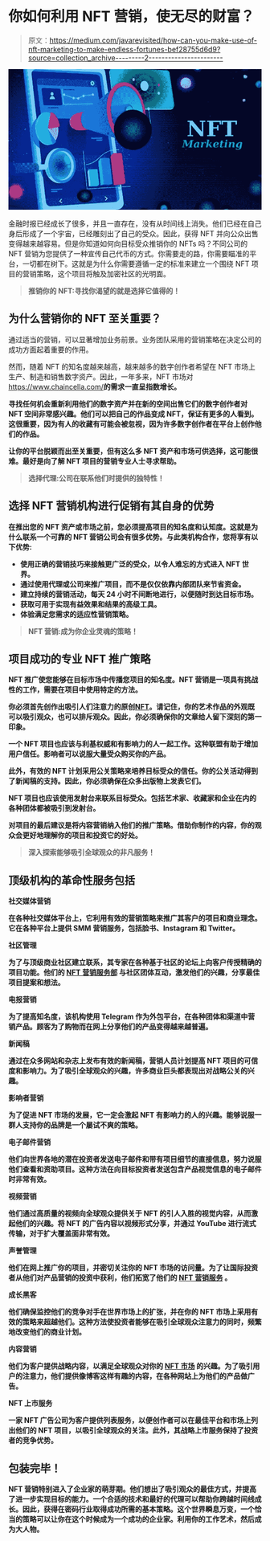 # 你如何利用 NFT 营销，使无尽的财富？

> 原文：<https://medium.com/javarevisited/how-can-you-make-use-of-nft-marketing-to-make-endless-fortunes-bef28755d6d9?source=collection_archive---------2----------------------->

![](img/258370ba016e94d6fea82c23faa1b40b.png)

金融时报已经成长了很多，并且一直存在，没有从时间线上消失。他们已经在自己身后形成了一个宇宙，已经雕刻出了自己的受众。因此，获得 NFT 并向公众出售变得越来越容易。但是你知道如何向目标受众推销你的 NFTs 吗？不同公司的 NFT 营销为您提供了一种宣传自己代币的方式。你需要走的路，你需要瞄准的平台，一切都在树下。这就是为什么你需要遵循一定的标准来建立一个围绕 NFT 项目的营销策略，这个项目将触及加密社区的光明面。

> **推销你的 NFT:寻找你渴望的就是选择它值得的！**

## **为什么营销你的 NFT 至关重要？**

通过适当的营销，可以显著增加业务前景。业务团队采用的营销策略在决定公司的成功方面起着重要的作用。

然而，随着 NFT 的知名度越来越高，越来越多的数字创作者希望在 NFT 市场上生产、制造和销售数字资产。因此，一年多来，NFT 市场对<https://www.chaincella.com/>**的需求一直呈指数增长。**

**寻找任何机会重新利用他们的数字资产并在新的空间出售它们的数字创作者对 NFT 空间非常感兴趣。他们可以把自己的作品变成 NFT，保证有更多的人看到。这很重要，因为有人的收藏有可能会被忽视，因为许多数字创作者在平台上创作他们的作品。**

**让你的平台脱颖而出至关重要，但有这么多 NFT 资产和市场可供选择，这可能很难。最好是向了解 NFT 项目的营销专业人士寻求帮助。**

> ****选择代理:公司在联系他们时提供的独特性！****

## ****选择 NFT 营销机构进行促销有其自身的优势****

**在推出您的 NFT 资产或市场之前，您必须提高项目的知名度和认知度。这就是为什么联系一个可靠的 NFT 营销公司会有很多优势。与此类机构合作，您将享有以下优势:**

*   **使用正确的营销技巧来接触更广泛的受众，以令人难忘的方式进入 NFT 世界。**
*   **通过使用代理或公司来推广项目，而不是仅仅依靠内部团队来节省资金。**
*   **建立持续的营销活动，每天 24 小时不间断地进行，以便随时到达目标市场。**
*   **获取可用于实现有益效果和结果的高级工具。**
*   **体验满足您需求的适应性营销策略。**

> **NFT 营销:成为你企业灵魂的策略！**

## ****项目成功的专业 NFT 推广策略****

**NFT 推广使您能够在目标市场中传播您项目的知名度。NFT 营销是一项具有挑战性的工作，需要在项目中使用特定的方法。**

**你必须首先创作出吸引人们注意力的原创[NFT](https://savingsfunda.blogspot.com/2022/05/top-10-online-courses-to-learn-nfts-non-fun.html)。请记住，你的艺术作品的外观既可以吸引观众，也可以排斥观众。因此，你必须确保你的文章给人留下深刻的第一印象。**

**一个 NFT 项目也应该与利基权威和有影响力的人一起工作。这种联盟有助于增加用户信任。影响者可以说服大量受众购买你的产品。**

**此外，有效的 NFT 计划采用公关策略来培养目标受众的信任。你的公关活动得到了新闻稿的支持。因此，你必须确保在众多出版物上发表它们。**

**NFT 项目也应该使用发射台来联系目标受众。包括艺术家、收藏家和企业在内的各种团体都被吸引到发射台。**

**对项目的最后建议是将内容营销纳入他们的推广策略。借助你制作的内容，你的观众会更好地理解你的项目和投资它的好处。**

> ****深入探索能够吸引全球观众的非凡服务！****

## ****顶级机构的革命性服务包括****

****社交媒体营销****

**在各种社交媒体平台上，它利用有效的营销策略来推广其客户的项目和商业理念。它在各种平台上提供 SMM 营销服务，包括脸书、Instagram 和 Twitter。**

****社区管理****

**为了与顶级商业社区建立联系，其专家在各种基于社区的论坛上向客户传授精确的项目功能。他们的 [**NFT 营销服务部**](https://www.chaincella.com/nft-marketing-service) 与社区团体互动，激发他们的兴趣，分享最佳项目提案和想法。**

****电报营销****

**为了提高知名度，该机构使用 Telegram 作为外包平台，在各种团体和渠道中营销产品。顾客为了购物而在网上分享他们的产品变得越来越普遍。**

****新闻稿****

**通过在众多网站和杂志上发布有效的新闻稿，营销人员计划提高 NFT 项目的可信度和影响力。为了吸引全球观众的兴趣，许多商业巨头都表现出对战略公关的兴趣。**

****影响者营销****

**为了促进 NFT 市场的发展，它一定会激起 NFT 有影响力的人的兴趣。能够说服一群人支持你的品牌是一个屡试不爽的策略。**

****电子邮件营销****

**他们向世界各地的潜在投资者发送电子邮件和带有项目细节的直接信息，努力说服他们查看和资助项目。这种方法在向目标投资者发送包含产品视觉信息的电子邮件时非常有效。**

****视频营销****

**他们通过高质量的视频向全球观众提供关于 NFT 的引人入胜的视觉内容，从而激起他们的兴趣。将 NFT 的广告内容以视频形式分享，并通过 YouTube 进行流式传输，对于扩大覆盖面非常有效。**

****声誉管理****

**他们在网上推广你的项目，并密切关注你的 NFT 市场的访问量。为了让国际投资者从他们对产品营销的投资中获利，他们拓宽了他们的 [**NFT 营销服务**](https://www.chaincella.com/) **。****

****成长黑客****

**他们确保监控他们的竞争对手在世界市场上的扩张，并在你的 NFT 市场上采用有效的策略来超越他们。这种方法使投资者能够在吸引全球观众注意力的同时，频繁地改变他们的商业计划。**

****内容营销****

**他们为客户提供战略内容，以满足全球观众对你的 [**NFT 市场**](https://www.chaincella.com/) 的兴趣。为了吸引用户的注意力，他们提供像博客这样有趣的内容，在各种网站上为他们的产品做广告。**

****NFT 上市服务****

**一家 NFT 广告公司为客户提供列表服务，以便创作者可以在最佳平台和市场上列出他们的 NFT 项目，以吸引全球观众的关注。此外，其战略上市服务保持了投资者的竞争优势。**

## **包装完毕！**

**NFT 营销特别进入了企业家的萌芽期。他们想出了吸引观众的最佳方式，并提高了进一步实现目标的能力。一个合适的技术和最好的代理可以帮助你跨越时间线成长。因此，获得在密码行业取得成功所需的基本策略。这个世界瞬息万变，一个恰当的策略可以让你在这个时候成为一个成功的企业家。利用你的工作艺术，然后成为大人物。**